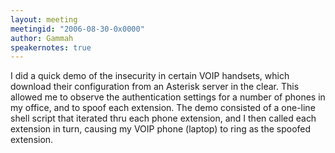 ```yaml
---
layout: meeting
meetingid: "2006-08-30-0x0000"
author: Gammah
speakernotes: true
---
```


I did a quick demo of the insecurity in certain VOIP handsets, which
download their configuration from an Asterisk server in the clear. This
allowed me to observe the authentication settings for a number of phones
in my office, and to spoof each extension. The demo consisted of a
one-line shell script that iterated thru each phone extension, and I
then called each extension in turn, causing my VOIP phone (laptop) to
ring as the spoofed extension.

